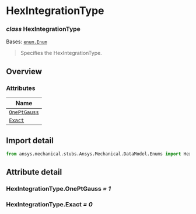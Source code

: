 # HexIntegrationType

<a id="HexIntegrationType"></a>

### *class* HexIntegrationType

Bases: [`enum.Enum`](https://docs.python.org/3/library/enum.html#enum.Enum)

> Specifies the HexIntegrationType.

> <!-- !! processed by numpydoc !! -->

<a id="overview"></a>

## Overview

### Attributes

| Name |
| -------------------------------------------------- |
| [`OnePtGauss`](#HexIntegrationType.OnePtGauss) |
| [`Exact`](#HexIntegrationType.Exact) |

<a id="import-detail"></a>

## Import detail

```python
from ansys.mechanical.stubs.Ansys.Mechanical.DataModel.Enums import HexIntegrationType
```

<a id="attribute-detail"></a>

## Attribute detail

<a id="HexIntegrationType.OnePtGauss"></a>

### HexIntegrationType.OnePtGauss *= 1*

<a id="HexIntegrationType.Exact"></a>

### HexIntegrationType.Exact *= 0*
